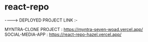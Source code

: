 # react-repo

----> DEPLOYED PROJECT LINK :-

MYNTRA-CLONE PROJECT : https://myntra-seven-woad.vercel.app/
SOCIAL-MEDIA-APP : https://react-repo-hazel.vercel.app/
